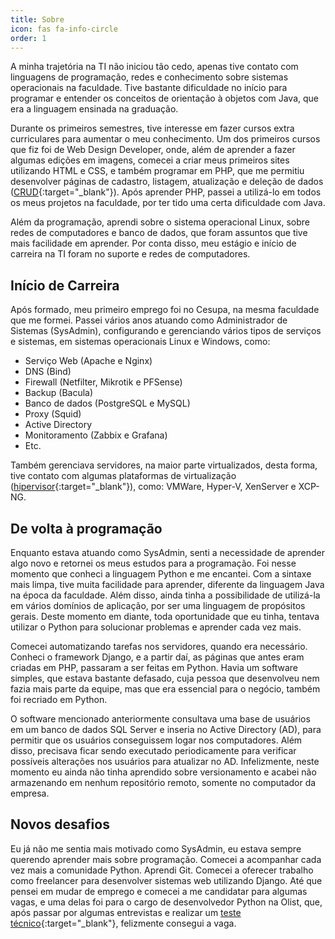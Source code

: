 ```yaml
---
title: Sobre
icon: fas fa-info-circle
order: 1
---
```



A minha trajetória na TI não iniciou tão cedo, apenas tive contato com linguagens de programação, redes e conhecimento sobre sistemas operacionais na faculdade. Tive bastante dificuldade no início para programar e entender os conceitos de orientação à objetos com Java, que era a linguagem ensinada na graduação.

Durante os primeiros semestres, tive interesse em fazer cursos extra curriculares para aumentar o meu conhecimento. Um dos primeiros cursos que fiz foi de Web Design Developer, onde, além de aprender a fazer algumas edições em imagens, comecei a criar meus primeiros sites utilizando HTML e CSS, e também programar em PHP, que me permitiu desenvolver páginas de cadastro, listagem, atualização e deleção de dados ([CRUD](https://pt.wikipedia.org/wiki/CRUD){:target="_blank"}). Após aprender PHP, passei a utilizá-lo em todos os meus projetos na faculdade, por ter tido uma certa dificuldade com Java.

Além da programação, aprendi sobre o sistema operacional Linux, sobre redes de computadores e banco de dados, que foram assuntos que tive mais facilidade em aprender. Por conta disso, meu estágio e início de carreira na TI foram no suporte e redes de computadores.

## Início de Carreira

Após formado, meu primeiro emprego foi no Cesupa, na mesma faculdade que me formei. Passei vários anos atuando como Administrador de Sistemas (SysAdmin), configurando e gerenciando vários tipos de serviços e sistemas, em sistemas operacionais Linux e Windows, como:
* Serviço Web (Apache e Nginx)
* DNS (Bind)
* Firewall (Netfilter, Mikrotik e PFSense)
* Backup (Bacula)
* Banco de dados (PostgreSQL e MySQL)
* Proxy (Squid)
* Active Directory
* Monitoramento (Zabbix e Grafana)
* Etc.

Também gerenciava servidores, na maior parte virtualizados, desta forma, tive contato com algumas plataformas de virtualização ([hipervisor](https://pt.wikipedia.org/wiki/Hipervisor){:target="_blank"}), como: VMWare, Hyper-V, XenServer e XCP-NG.

## De volta à programação

Enquanto estava atuando como SysAdmin, senti a necessidade de aprender algo novo e retornei os meus estudos para a programação. Foi nesse momento que conheci a linguagem Python e me encantei. Com a sintaxe mais limpa, tive muita facilidade para aprender, diferente da linguagem Java na época da faculdade. Além disso, ainda tinha a possibilidade de utilizá-la em vários domínios de aplicação, por ser uma linguagem de propósitos gerais. Deste momento em diante, toda oportunidade que eu tinha, tentava utilizar o Python para solucionar problemas e aprender cada vez mais.

Comecei automatizando tarefas nos servidores, quando era necessário. Conheci o framework Django, e a partir daí, as páginas que antes eram criadas em PHP, passaram a ser feitas em Python. Havia um software simples, que estava bastante defasado, cuja pessoa que desenvolveu nem fazia mais parte da equipe, mas que era essencial para o negócio, também foi recriado em Python.

O software mencionado anteriormente consultava uma base de usuários em um banco de dados SQL Server e inseria no Active Directory (AD), para permitir que os usuários conseguissem logar nos computadores. Além disso, precisava ficar sendo executado periodicamente para verificar possíveis alterações nos usuários para atualizar no AD. Infelizmente, neste momento eu ainda não tinha aprendido sobre versionamento e acabei não armazenando em nenhum repositório remoto, somente no computador da empresa.

## Novos desafios

Eu já não me sentia mais motivado como SysAdmin, eu estava sempre querendo aprender mais sobre programação. Comecei a acompanhar cada vez mais a comunidade Python. Aprendi Git. Comecei a oferecer trabalho como freelancer para desenvolver sistemas web utilizando Django. Até que pensei em mudar de emprego e comecei a me candidatar para algumas vagas, e uma delas foi para o cargo de desenvolvedor Python na Olist, que, após passar por algumas entrevistas e realizar um [teste técnico](https://github.com/bratomes/work-at-olist){:target="_blank"}, felizmente consegui a vaga.
